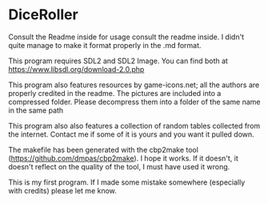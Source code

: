 # DiceRoller

Consult the Readme inside for usage consult the readme inside. I didn't quite manage to make it format properly in the .md format.

This program requires SDL2 and SDL2 Image. You can find both at https://www.libsdl.org/download-2.0.php

This program also features resources by game-icons.net; all the authors are properly credited in the readme. The pictures are included into a compressed folder. Please decompress them into a folder of the same name in the same path

This program also also features a collection of random tables collected from the internet. Contact me if some of it is yours and you want it pulled down.

The makefile has been generated with the cbp2make tool (https://github.com/dmpas/cbp2make). I hope it works. If it doesn't, it doesn't reflect on the quality of the tool, I must have used it wrong.



This is my first program. If I made some mistake somewhere (especially with credits) please let me know.
